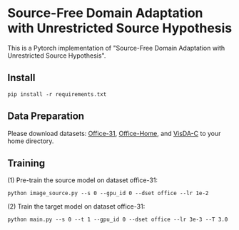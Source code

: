 # Source-Free Domain Adaptation with Unrestricted Source Hypothesis


This is a Pytorch implementation of "Source-Free Domain Adaptation with Unrestricted
Source Hypothesis".


## Install

`pip install -r requirements.txt`


## Data Preparation

Please download datasets: [Office-31](https://faculty.cc.gatech.edu/~judy/domainadapt/), [Office-Home](http://ai.bu.edu/visda-2017/), and [VisDA-C](http://ai.bu.edu/visda-2017/) to your home directory.

## Training
(1) Pre-train the source model on dataset office-31:

`python image_source.py --s 0 --gpu_id 0 --dset office --lr 1e-2
`

(2) Train the target model on dataset office-31:

`python main.py --s 0 --t 1 --gpu_id 0 --dset office --lr 3e-3 --T 3.0
`
